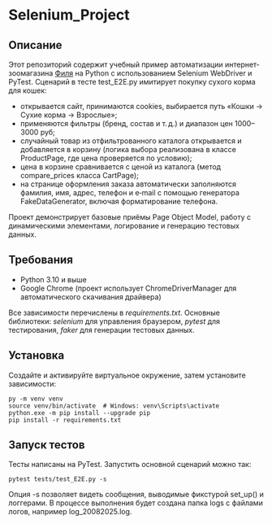 # Selenium_Project
## Описание
Этот репозиторий содержит учебный пример автоматизации интернет-зоомагазина [Филя](https://www.zootovar-spb.ru/) на Python с использованием Selenium WebDriver и PyTest. Сценарий в тесте test_E2E.py имитирует покупку сухого корма для кошек:
-	открывается сайт, принимаются cookies, выбирается путь «Кошки → Сухие корма → Взрослые»;
-	применяются фильтры (бренд, состав и т. д.) и диапазон цен 1000–3000 руб;
- случайный товар из отфильтрованного каталога открывается и добавляется в корзину (логика выбора реализована в классе ProductPage, где цена проверяется по условию);
-	цена в корзине сравнивается с ценой из каталога (метод compare_prices класса CartPage);
-	на странице оформления заказа автоматически заполняются фамилия, имя, адрес, телефон и e‑mail с помощью генератора FakeDataGenerator, включая форматирование телефона.

Проект демонстрирует базовые приёмы Page Object Model, работу с динамическими элементами, логирование и генерацию тестовых данных.

## Требования
-	Python 3.10 и выше
-	Google Chrome (проект использует ChromeDriverManager для автоматического скачивания драйвера)

Все зависимости перечислены в _requirements.txt_. Основные библиотеки: _selenium_ для управления браузером, _pytest_ для тестирования, _faker_ для генерации тестовых данных.
## Установка
Создайте и активируйте виртуальное окружение, затем установите зависимости:
```
py -m venv venv
source venv/bin/activate  # Windows: venv\Scripts\activate
python.exe -m pip install --upgrade pip
pip install -r requirements.txt
```
## Запуск тестов
Тесты написаны на PyTest. Запустить основной сценарий можно так:
```
pytest tests/test_E2E.py -s
```
Опция -s позволяет видеть сообщения, выводимые фикстурой set_up() и логгерами. В процессе выполнения будет создана папка logs с файлами логов, например log_20082025.log.
